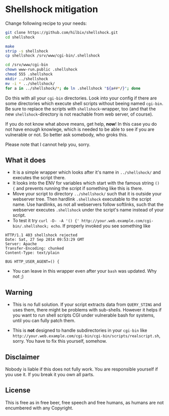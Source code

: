 # Shellshock mitigation

Change following recipe to your needs:

```bash
git clone https://github.com/hilbix/shellshock.git
cd shellshock

make
strip -s shellshock
cp shellshock /srv/www/cgi-bin/.shellshock

cd /srv/www/cgi-bin
chown www-run.public .shellshock
chmod 555 .shellshock
mkdir ../shellshock
mv -i * ../shellshock/
for a in ../shellshock/*; do ln .shellshock "${a##*/}"; done
```

Do this with all your `cgi-bin` directories.  Look into your config if there are some directories which execute shell scripts without beeing named `cgi-bin`.  Be sure to replace the scripts with `shellshock`-wrapper, too (and that the new `shellshock`-directory is not reachable from web server, of course).

If you do not know what above means, get help, **now**!  In this case you do not have enough knowlege, which is needed to be able to see if you are vulnerable or not.  So better ask somebody, who groks this.

Please note that I cannot help you, sorry.


## What it does

- It is a simple wrapper which looks after it's name in `../shellshock/` and executes the script there.
- It looks into the ENV for variables which start with the famous string `() {` and prevents running the script if something like this is there.
- Move your script to directory `../shellshock/` such that it is outside your webserver tree.  Then hardlink `.shellshock` executable to the script name.  Use hardlinks, as not all webservers follow softlinks, such that the webserver executes `.shellshock` under the script's name instead of your script.
- To test it try `curl -D- -A '() {' http://your.web.example.com/cgi-bin/.shellshock; echo`.  If properly invoked you see something like
```text
HTTP/1.1 403 shellshock rejected
Date: Sat, 27 Sep 2014 09:53:29 GMT
Server: Apache
Transfer-Encoding: chunked
Content-Type: text/plain

BUG HTTP_USER_AGENT=() {
```

- You can leave in this wrapper even after your `bash` was updated.  Why not ;)


## Warning

- This is no full solution.  If your script extracts data from `QUERY_STING` and uses them, there might be problems with sub-shells. However it helps if you want to run shell scripts CGI under vulnerable bash for systems, until you can fully patch them.

- This is **not** designed to handle subdirectories in your `cgi-bin` like `http://your.web.example.com/cgi-bin/cgi-bin/scripts/realscript.sh`, sorry.  You have to fix this yourself, somehow.

## Disclaimer

Nobody is liable if this does not fully work.  You are responsible yourself if you use it.  If you break it you own all parts.

## License

This is free as in free beer, free speech and free humans, as humans are not encumbered with any Copyright.
